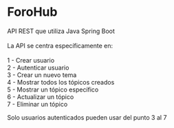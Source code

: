 # ForoHub

API REST que utiliza Java Spring Boot\
\
La API se centra específicamente en:\
\
1 - Crear usuario\
2 - Autenticar usuario\
3 - Crear un nuevo tema\
4 - Mostrar todos los tópicos creados\
5 - Mostrar un tópico específico\
6 - Actualizar un tópico\
7 - Eliminar un tópico

Solo usuarios autenticados pueden usar del punto 3 al 7
